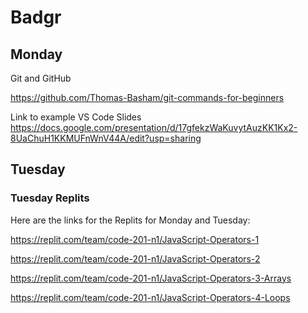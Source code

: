 # Badgr

## Monday

Git and GitHub

https://github.com/Thomas-Basham/git-commands-for-beginners

Link to example VS Code Slides https://docs.google.com/presentation/d/17gfekzWaKuvytAuzKK1Kx2-8UaChuH1KKMUFnWnV44A/edit?usp=sharing


## Tuesday

### Tuesday Replits

Here are the links for the Replits for Monday and Tuesday:

https://replit.com/team/code-201-n1/JavaScript-Operators-1

https://replit.com/team/code-201-n1/JavaScript-Operators-2

https://replit.com/team/code-201-n1/JavaScript-Operators-3-Arrays

https://replit.com/team/code-201-n1/JavaScript-Operators-4-Loops